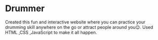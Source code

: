 # Drummer
Created this fun and interactive website where you can practice your drumming skill anywhere on the go or attract people around you😉. Used HTML ,CSS ,JavaScript to make it all happen.
